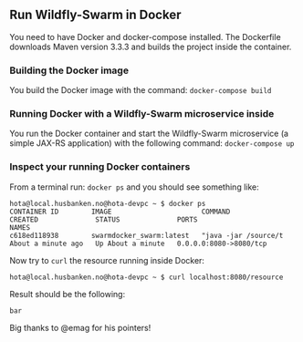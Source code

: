 ## Run Wildfly-Swarm in Docker

You need to have Docker and docker-compose installed. The Dockerfile downloads Maven version 3.3.3 and builds the project inside the container.
 
### Building the Docker image

You build the Docker image with the command: `docker-compose build`

### Running Docker with a Wildfly-Swarm microservice inside

You run the Docker container and start the Wildfly-Swarm microservice (a simple JAX-RS application) with the following command: `docker-compose up` 

### Inspect your running Docker containers

From a terminal run: `docker ps` and you should see something like: 
````
hota@local.husbanken.no@hota-devpc ~ $ docker ps
CONTAINER ID        IMAGE                      COMMAND                CREATED              STATUS              PORTS                    NAMES
c618ed118938        swarmdocker_swarm:latest   "java -jar /source/t   About a minute ago   Up About a minute   0.0.0.0:8080->8080/tcp 
````
Now try to `curl` the resource running inside Docker:
````
hota@local.husbanken.no@hota-devpc ~ $ curl localhost:8080/resource
````
Result should be the following:
````
bar
````

Big thanks to @emag for his pointers!






